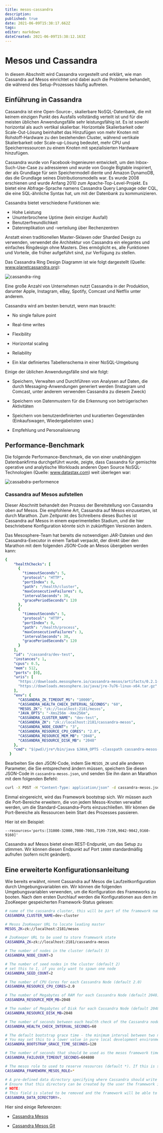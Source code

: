 ```yaml
---
title: mesos-cassandra
description: 
published: true
date: 2021-06-09T15:38:17.662Z
tags: 
editor: markdown
dateCreated: 2021-06-09T15:38:12.163Z
---
```


# Mesos und Cassandra

In diesem Abschnitt wird Cassandra vorgestellt und erklärt, wie man Cassandra auf Mesos einrichtet und dabei auch die Probleme behandelt, die während des Setup-Prozesses häufig auftreten.

## Einführung in Cassandra

Cassandra ist eine Open-Source-, skalierbare NoSQL-Datenbank, die mit keinem einzigen Punkt des Ausfalls vollständig verteilt ist und für die meisten üblichen Anwendungsfälle sehr leistungsfähig ist. Es ist sowohl horizontal als auch vertikal skalierbar. Horizontale Skalierbarkeit oder Scale-Out-Lösung beinhaltet das Hinzufügen von mehr Knoten mit Rohstoff-Hardware zu den bestehenden Cluster, während vertikale Skalierbarkeit oder Scale-up-Lösung bedeutet, mehr CPU und Speicherressourcen zu einem Knoten mit spezialisierten Hardware hinzufügen.

Cassandra wurde von Facebook-Ingenieuren entwickelt, um den Inbox-Such-Use-Case zu adressieren und wurde von Google Bigtable inspiriert, der als Grundlage für sein Speichermodell diente und Amazon DynamoDB, das die Grundlage seines Distributionsmodells war. Es wurde 2008 erschienen und wurde Anfang 2010 zum Apache-Top-Level-Projekt. Es bietet eine Abfrage-Sprache namens Cassandra Query Language oder CQL, die eine SQL-ähnliche Syntax hat, um mit der Datenbank zu kommunizieren.

Cassandra bietet verschiedene Funktionen wie:

* Hohe Leistung
* Ununterbrochene Uptime (kein einziger Ausfall)
* Benutzerfreundlichkeit
* Datenreplikation und -verteilung über Rechenzentren

Anstatt einen traditionellen Master-Sklaven oder Sharded Design zu verwenden, verwendet die Architektur von Cassandra ein elegantes und einfaches Ringdesign ohne Masters. Dies ermöglicht es, alle Funktionen und Vorteile, die früher aufgeführt sind, zur Verfügung zu stellen.

Das Cassandra Ring Design Diagramm ist wie folgt dargestellt (Quelle: www.planetcassandra.org):

![cassandra-ring](https://www.packtpub.com/graphics/9781785886249/graphics/B05186_09_00.jpg)

Eine große Anzahl von Unternehmen nutzt Cassandra in der Produktion, darunter Apple, Instagram, eBay, Spotify, Comcast und Netflix unter anderem.

Cassandra wird am besten benutzt, wenn man braucht:

* No single failure point

* Real-time writes

* Flexibility

* Horizontal scaling

* Reliability

* Ein klar definiertes Tabellenschema in einer NoSQL-Umgebung

Einige der üblichen Anwendungsfälle sind wie folgt:

* Speichern, Verwalten und Durchführen von Analysen auf Daten, die durch Messaging-Anwendungen generiert werden (Instagram und Comcast, unter anderem verwenden Cassandra zu diesem Zweck)

* Speichern von Datenmustern für die Erkennung von betrügerischen Aktivitäten

* Speichern von benutzerdefinierten und kuratierten Gegenständen (Einkaufswagen, Wiedergabelisten usw.)

* Empfehlung und Personalisierung

## Performance-Benchmark

Die folgende Performance-Benchmark, die von einer unabhängigen Datenbankfirma durchgeführt wurde, zeigte, dass Cassandra für gemischte operative und analytische Workloads anderen Open Source NoSQL-Technologien (Quelle: www.datastax.com) weit überlegen war:

![cassabdra-performence](https://www.packtpub.com/graphics/9781785886249/graphics/B05186_09_01.jpg)

### Cassandra auf Mesos aufstellen

Dieser Abschnitt behandelt den Prozess der Bereitstellung von Cassandra oben auf Mesos. Die empfohlene Art, Cassandra auf Mesos einzusetzen, ist durch Marathon. Zum Zeitpunkt des Schreibens dieses Buches ist Cassandra auf Mesos in einem experimentellen Stadium, und die hier beschriebene Konfiguration könnte sich in zukünftigen Versionen ändern.

Das Mesosphere-Team hat bereits die notwendigen JAR-Dateien und den Cassandra-Executor in einem Tarball verpackt, der direkt über den Marathon mit dem folgenden JSON-Code an Mesos übergeben werden kann:

```yml
{
    "healthChecks": [
      {
        "timeoutSeconds": 5,
        "protocol": "HTTP",
        "portIndex": 0,
        "path": "/health/cluster",
        "maxConsecutiveFailures": 0,
        "intervalSeconds": 30,
        "gracePeriodSeconds": 120
      },
      {
        "timeoutSeconds": 5,
        "protocol": "HTTP",
        "portIndex": 0,
        "path": "/health/process",
        "maxConsecutiveFailures": 3,
        "intervalSeconds": 30,
        "gracePeriodSeconds": 120
      }
    ],
    "id": "/cassandra/dev-test",
    "instances": 1,
    "cpus": 0.5,
    "mem": 512,
    "ports": [0],
    "uris": [
      "https://downloads.mesosphere.io/cassandra-mesos/artifacts/0.2.1-SNAPSHOT-608-master-d1c2cf30c8/cassandra-mesos-0.2.1-SNAPSHOT-608-master-d1c2cf30c8.tar.gz",
      "https://downloads.mesosphere.io/java/jre-7u76-linux-x64.tar.gz"
    ],
    "env": {
      "CASSANDRA_ZK_TIMEOUT_MS": "10000",
      "CASSANDRA_HEALTH_CHECK_INTERVAL_SECONDS": "60",
      "MESOS_ZK": "zk://localhost:2181/mesos",
      "JAVA_OPTS": "-Xms256m -Xmx256m",
      "CASSANDRA_CLUSTER_NAME": "dev-test",
      "CASSANDRA_ZK": "zk://localhost:2181/cassandra-mesos",
      "CASSANDRA_NODE_COUNT": "3",
      "CASSANDRA_RESOURCE_CPU_CORES": "2.0",
      "CASSANDRA_RESOURCE_MEM_MB": "2048",
      "CASSANDRA_RESOURCE_DISK_MB": "2048"
    },
    "cmd": "$(pwd)/jre*/bin/java $JAVA_OPTS -classpath cassandra-mesos-framework.jar io.mesosphere.mesos.frameworks.cassandra.framework.Main"
  }
```

Bearbeiten Sie den JSON-Code, indem Sie `MESOS_ZK` und alle anderen Parameter, die Sie entsprechend ändern müssen, speichern Sie diesen JSON-Code in `cassandra-mesos.json`, und senden Sie ihn dann an Marathon mit dem folgenden Befehl:

```sh
curl -X POST -H "Content-Type: application/json" -d cassandra-mesos.json http://marathon-machine:8080/v2/apps
```

Einmal eingereicht, wird das Framework bootstrap sich.
Wir müssen auch die Port-Bereiche erweitern, die von jedem Mesos-Knoten verwaltet werden, um die Standard-Cassandra-Ports einzuschließen.
Wir können die Port-Bereiche als Ressourcen beim Start des Prozesses passieren.

Hier ist ein Beispiel:

`--resources='ports:[31000-32000,7000-7001,7199-7199,9042-9042,9160-9160]'`

Cassandra auf Mesos bietet einen REST-Endpunkt, um das Setup zu stimmen.
Wir können diesen Endpunkt auf Port `18080` standardmäßig aufrufen (sofern nicht geändert).

## Eine erweiterte Konfigurationsanleitung

Wie bereits erwähnt, nimmt Cassandra auf Mesos die Laufzeitkonfiguration durch Umgebungsvariablen ein. Wir können die folgenden Umgebungsvariablen verwenden, um die Konfiguration des Frameworks zu booten. Nach dem ersten Durchlauf werden die Konfigurationen aus dem im ZooKeeper gespeicherten Framework-Status gelesen:

```sh
# name of the cassandra cluster, this will be part of the framework name in Mesos
CASSANDRA_CLUSTER_NAME=dev-cluster

# Mesos ZooKeeper URL to locate leading master
MESOS_ZK=zk://localhost:2181/mesos

# ZooKeeper URL to be used to store framework state
CASSANDRA_ZK=zk://localhost:2181/cassandra-mesos

# The number of nodes in the cluster (default 3)
CASSANDRA_NODE_COUNT=3

# The number of seed nodes in the cluster (default 2)
# set this to 1, if you only want to spawn one node
CASSANDRA_SEED_COUNT=2

# The number of CPU Cores for each Cassandra Node (default 2.0)
CASSANDRA_RESOURCE_CPU_CORES=2.0

# The number of Megabytes of RAM for each Cassandra Node (default 2048)
CASSANDRA_RESOURCE_MEM_MB=2048

# The number of Megabytes of Disk for each Cassandra Node (default 2048)
CASSANDRA_RESOURCE_DISK_MB=2048

# The number of seconds between each health check of the Cassandra node (default 60)
CASSANDRA_HEALTH_CHECK_INTERVAL_SECONDS=60

# The default bootstrap grace time - the minimum interval between two node starts
# You may set this to a lower value in pure local development environments.
CASSANDRA_BOOTSTRAP_GRACE_TIME_SECONDS=120

# The number of seconds that should be used as the mesos framework timeout (default 604800 seconds / 7 days)
CASSANDRA_FAILOVER_TIMEOUT_SECONDS=604800

# The mesos role to used to reserve resources (default *). If this is set, the framework accepts offers that have resources for that role or the default role *
CASSANDRA_FRAMEWORK_MESOS_ROLE=*

# A pre-defined data directory specifying where Cassandra should write its data. 
# Ensure that this directory can be created by the user the framework is running as (default. [mesos sandbox]).
# NOTE:
# This field is slated to be removed and the framework will be able to allocate the data volume itself.
CASSANDRA_DATA_DIRECTORY=.
```

Hier sind einige Referenzen:

* [Cassandra Mesos](https://github.com/mesosphere/cassandra-mesos)

* [Cassandra Mesos Git](http://mesosphere.github.io/cassandra-mesos/)